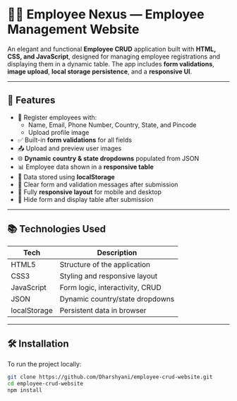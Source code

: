 # 🧑‍💼 Employee Nexus — Employee Management Website

An elegant and functional **Employee CRUD** application built with **HTML, CSS, and JavaScript**, designed for managing employee registrations and displaying them in a dynamic table. The app includes **form validations**, **image upload**, **local storage persistence**, and a **responsive UI**.

---

## 🚀 Features

- 📝 Register employees with:
  - Name, Email, Phone Number, Country, State, and Pincode
  - Upload profile image
- ✅ Built-in **form validations** for all fields
- 📤 Upload and preview user images
- 🌐 **Dynamic country & state dropdowns** populated from JSON
- 📊 Employee data shown in a **responsive table**
- 🧠 Data stored using **localStorage**
- 🧹 Clear form and validation messages after submission
- 📱 Fully **responsive layout** for mobile and desktop
- 🔁 Hide form and display table after submission

---

## 📚 Technologies Used

| Tech        | Description                     |
|-------------|---------------------------------|
| HTML5       | Structure of the application    |
| CSS3        | Styling and responsive layout   |
| JavaScript  | Form logic, interactivity, CRUD |
| JSON        | Dynamic country/state dropdowns |
| localStorage| Persistent data in browser      |

---

## 🛠️ Installation

To run the project locally:

```bash
git clone https://github.com/Dharshyani/employee-crud-website.git
cd employee-crud-website
npm install

